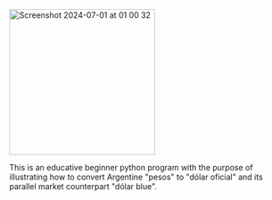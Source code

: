 <img width="261" alt="Screenshot 2024-07-01 at 01 00 32" src="https://github.com/cucuwritescode/parallel-currency-converter/assets/63936029/925debf6-a163-40f8-90c0-4fb16b89a685">


This is an educative beginner python program with the purpose of illustrating how to convert Argentine "pesos" to "dólar oficial" and its parallel market counterpart "dólar blue".

